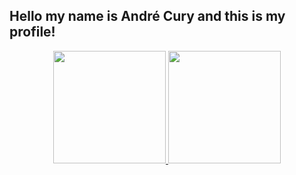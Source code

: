 ## Hello my name is André Cury and this is my profile!
<div align="center">
  <a href="https://github.com/oCury">
  <img height="180em" src="https://github-readme-stats.vercel.app/api?username=rafaballerini&show_icons=true&theme=dracula&include_all_commits=true&count_private=true"/>
  <img height="180em" src="https://github-readme-stats.vercel.app/api/top-langs/?username=oCury&layout=compact&langs_count=7&theme=dracula"/>
</div>
